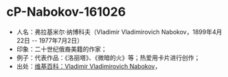 # cP-Nabokov-161026


- 人名：弗拉基米尔·纳博科夫（Vladimir Vladimirovich Nabokov，1899年4月22日 -- 1977年7月2日）
- 印象：二十世纪俄裔美籍的作家；
- 例子：代表作品：《洛丽塔》、《微暗的火》等；热爱用卡片进行创作；
- 出处：[维基百科：Vladimir Vladimirovich Nabokov](https://en.wikipedia.org/wiki/Vladimir_Nabokov)，


